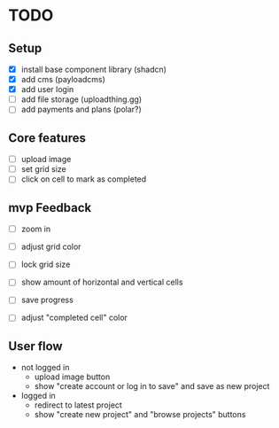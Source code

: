 # TODO

## Setup
- [x] install base component library (shadcn)
- [x] add cms (payloadcms)
- [x] add user login
- [ ] add file storage (uploadthing.gg)
- [ ] add payments and plans (polar?)

## Core features
- [ ] upload image
- [ ] set grid size
- [ ] click on cell to mark as completed

## mvp Feedback
- [ ] zoom in 
- [ ] adjust grid color
- [ ] lock grid size
- [ ] show amount of horizontal and vertical cells
- [ ] save progress
- [ ] adjust "completed cell" color



## User flow

- not logged in
  - upload image button
  - show "create account or log in to save" and save as new project
- logged in
  - redirect to latest project
  - show "create new project" and "browse projects" buttons